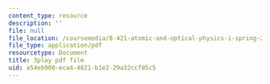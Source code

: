 ```yaml
---
content_type: resource
description: ''
file: null
file_location: /coursemedia/8-421-atomic-and-optical-physics-i-spring-2014/a54eb900eca44621b1e229a32ccf85c5_pQ10vZKnttA.pdf
file_type: application/pdf
resourcetype: Document
title: 3play pdf file
uid: a54eb900-eca4-4621-b1e2-29a32ccf85c5
---
```

